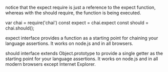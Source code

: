 notice that the expect require is just a reference to the expect function, whereas with the should require, the function is being executed.

var chai = require('chai')
const expect = chai.expect
const should = chai.should();

expect interface provides a function as a starting point for chaining your language assertions. It works on node.js and in all browsers.

should interface extends Object.prototype to provide a single getter as the starting point for your language assertions. It works on node.js and in all modern browsers except Internet Explorer.
